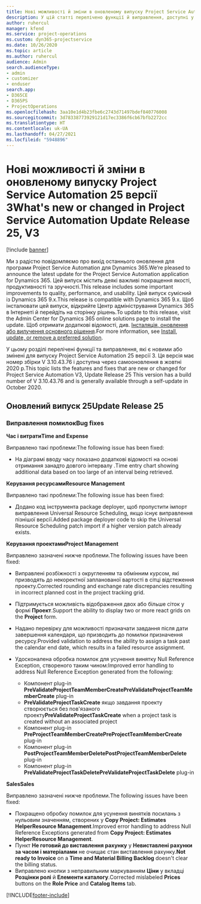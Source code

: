 ```yaml
---
title: Нові можливості й зміни в оновленому випуску Project Service Automation 25 версії 3
description: У цій статті перелічено функції й виправлення, доступні у випуску Project Service Automation 25, версії 3.
author: ruhercul
manager: kfend
ms.service: project-operations
ms.custom: dyn365-projectservice
ms.date: 10/26/2020
ms.topic: article
ms.author: ruhercul
audience: Admin
search.audienceType:
- admin
- customizer
- enduser
search.app:
- D365CE
- D365PS
- ProjectOperations
ms.openlocfilehash: 3aa10e1d4b23fbe6c2743d71497bdef840776008
ms.sourcegitcommit: 3d78338773929121d17ec3386f6cb67bfb2272cc
ms.translationtype: HT
ms.contentlocale: uk-UA
ms.lasthandoff: 04/27/2021
ms.locfileid: "5948896"
---
```

# <a name="whats-new-or-changed-in-project-service-automation-update-release-25-v3"></a><span data-ttu-id="a93ed-103">Нові можливості й зміни в оновленому випуску Project Service Automation 25 версії 3</span><span class="sxs-lookup"><span data-stu-id="a93ed-103">What's new or changed in Project Service Automation Update Release 25, V3</span></span>

[!include [banner](../includes/psa-now-project-operations.md)]

<span data-ttu-id="a93ed-104">Ми з радістю повідомляємо про вихід останнього оновлення для програми Project Service Automation для Dynamics 365.</span><span class="sxs-lookup"><span data-stu-id="a93ed-104">We’re pleased to announce the latest update for the Project Service Automation application for Dynamics 365.</span></span> <span data-ttu-id="a93ed-105">Цей випуск містить деякі важливі покращення якості, продуктивності та зручності.</span><span class="sxs-lookup"><span data-stu-id="a93ed-105">This release includes some important improvements to quality, performance, and usability.</span></span> <span data-ttu-id="a93ed-106">Цей випуск сумісний із Dynamics 365 9.x.</span><span class="sxs-lookup"><span data-stu-id="a93ed-106">This release is compatible with Dynamics 365 9.x.</span></span> <span data-ttu-id="a93ed-107">Щоб інсталювати цей випуск, відкрийте Центр адміністрування Dynamics 365 в Інтернеті й перейдіть на сторінку рішень.</span><span class="sxs-lookup"><span data-stu-id="a93ed-107">To update to this release, visit the Admin Center for Dynamics 365 online solutions page to install the update.</span></span> <span data-ttu-id="a93ed-108">Щоб отримати додаткові відомості, див. [Інсталяція, оновлення або вилучення основного рішення](/power-platform/admin/install-remove-preferred-solution).</span><span class="sxs-lookup"><span data-stu-id="a93ed-108">For more information, see [Install, update, or remove a preferred solution](/power-platform/admin/install-remove-preferred-solution).</span></span>

<span data-ttu-id="a93ed-109">У цьому розділі перелічені функції та виправлення, які є новими або змінені для випуску Project Service Automation 25 версії 3. Ця версія має номер збірки V 3.10.43.76 і доступна через самооновлення в жовтні 2020 р.</span><span class="sxs-lookup"><span data-stu-id="a93ed-109">This topic lists the features and fixes that are new or changed for Project Service Automation V3, Update Release 25 This version has a build number of V 3.10.43.76 and is generally available through a self-update in October 2020.</span></span>

## <a name="update-release-25"></a><span data-ttu-id="a93ed-110">Оновлений випуск 25</span><span class="sxs-lookup"><span data-stu-id="a93ed-110">Update Release 25</span></span>

### <a name="bug-fixes"></a><span data-ttu-id="a93ed-111">Виправлення помилок</span><span class="sxs-lookup"><span data-stu-id="a93ed-111">Bug fixes</span></span>

<span data-ttu-id="a93ed-112">**Час і витрати**</span><span class="sxs-lookup"><span data-stu-id="a93ed-112">**Time and Expense**</span></span>

<span data-ttu-id="a93ed-113">Виправлено такі проблеми:</span><span class="sxs-lookup"><span data-stu-id="a93ed-113">The following issue has been fixed:</span></span>

- <span data-ttu-id="a93ed-114">На діаграмі вводу часу показано додаткові відомості на основі отримання занадто довгого інтервалу .</span><span class="sxs-lookup"><span data-stu-id="a93ed-114">Time entry chart showing additional data based on too large of an interval being retrieved.</span></span>

<span data-ttu-id="a93ed-115">**Керування ресурсами**</span><span class="sxs-lookup"><span data-stu-id="a93ed-115">**Resource Management**</span></span>

<span data-ttu-id="a93ed-116">Виправлено такі проблеми:</span><span class="sxs-lookup"><span data-stu-id="a93ed-116">The following issue has been fixed:</span></span>

- <span data-ttu-id="a93ed-117">Додано код інструмента package deployer, щоб пропустити імпорт виправлення Universal Resource Scheduling, якщо існує виправлення пізнішої версії.</span><span class="sxs-lookup"><span data-stu-id="a93ed-117">Added package deployer code to skip the Universal Resource Scheduling patch import if a higher version patch already exists.</span></span>

<span data-ttu-id="a93ed-118">**Керування проектами**</span><span class="sxs-lookup"><span data-stu-id="a93ed-118">**Project Management**</span></span>

<span data-ttu-id="a93ed-119">Виправлено зазначені нижче проблеми.</span><span class="sxs-lookup"><span data-stu-id="a93ed-119">The following issues have been fixed:</span></span>

- <span data-ttu-id="a93ed-120">Виправлені розбіжності з округленням та обмінним курсом, які призводять до некоректної запланованої вартості в сітці відстеження проекту.</span><span class="sxs-lookup"><span data-stu-id="a93ed-120">Corrected rounding and exchange rate discrepancies resulting in incorrect planned cost in the project tracking grid.</span></span>
- <span data-ttu-id="a93ed-121">Підтримується можливість відображення двох або більше сіток у формі **Проект**.</span><span class="sxs-lookup"><span data-stu-id="a93ed-121">Support the ability to display two or more react grids on the **Project** form.</span></span>
- <span data-ttu-id="a93ed-122">Надано перевірку для можливості призначати завдання після дати завершення календаря, що призводить до помилки призначення ресурсу.</span><span class="sxs-lookup"><span data-stu-id="a93ed-122">Provided validation to address the ability to assign a task past the calendar end date, which results in a failed resource assignment.</span></span>
- <span data-ttu-id="a93ed-123">Удосконалена обробка помилок для усунення винятку Null Reference Exception, створеного таким чином:</span><span class="sxs-lookup"><span data-stu-id="a93ed-123">Improved error handling to address Null Reference Exception generated from the following:</span></span>

    - <span data-ttu-id="a93ed-124">Компонент plug-in **PreValidateProjectTeamMemberCreate**</span><span class="sxs-lookup"><span data-stu-id="a93ed-124">**PreValidateProjectTeamMemberCreate** plug-in</span></span>
    - <span data-ttu-id="a93ed-125">**PreValidateProjectTaskCreate** якщо завдання проекту створюється без пов'язаного проекту</span><span class="sxs-lookup"><span data-stu-id="a93ed-125">**PreValidateProjectTaskCreate** when a project task is created without an associated project</span></span>
    - <span data-ttu-id="a93ed-126">Компонент plug-in **PreProjectTeamMemberCreate**</span><span class="sxs-lookup"><span data-stu-id="a93ed-126">**PreProjectTeamMemberCreate** plug-in</span></span>
    - <span data-ttu-id="a93ed-127">Компонент plug-in **PostProjectTeamMemberDelete**</span><span class="sxs-lookup"><span data-stu-id="a93ed-127">**PostProjectTeamMemberDelete** plug-in</span></span>
    - <span data-ttu-id="a93ed-128">Компонент plug-in **PreValidateProjectTaskDelete**</span><span class="sxs-lookup"><span data-stu-id="a93ed-128">**PreValidateProjectTaskDelete** plug-in</span></span>

<span data-ttu-id="a93ed-129">**Sales**</span><span class="sxs-lookup"><span data-stu-id="a93ed-129">**Sales**</span></span>

<span data-ttu-id="a93ed-130">Виправлено зазначені нижче проблеми.</span><span class="sxs-lookup"><span data-stu-id="a93ed-130">The following issues have been fixed:</span></span>

- <span data-ttu-id="a93ed-131">Покращено обробку помилок для усунення винятків посилань з нульовим значенням, створених у **Copy Project: Estimates HelperResource Management**.</span><span class="sxs-lookup"><span data-stu-id="a93ed-131">Improved error handling to address Null Reference Exceptions generated from **Copy Project: Estimates HelperResource Management**.</span></span>
- <span data-ttu-id="a93ed-132">Пункт **Не готовий до виставлення рахунку** у **Невиставлені рахунки за часом і матеріалами** не очищає стан виставлення рахунку.</span><span class="sxs-lookup"><span data-stu-id="a93ed-132">**Not ready to Invoice** on a **Time and Material Billing Backlog** doesn't clear the billing status.</span></span>
- <span data-ttu-id="a93ed-133">Виправлено кнопки з неправильним маркуванням **Ціни** у вкладці **Розцінки ролі** й **Елементи каталогу**.</span><span class="sxs-lookup"><span data-stu-id="a93ed-133">Corrected mislabeled **Prices** buttons on the **Role Price** and **Catalog Items** tab.</span></span>


[!INCLUDE[footer-include](../includes/footer-banner.md)]